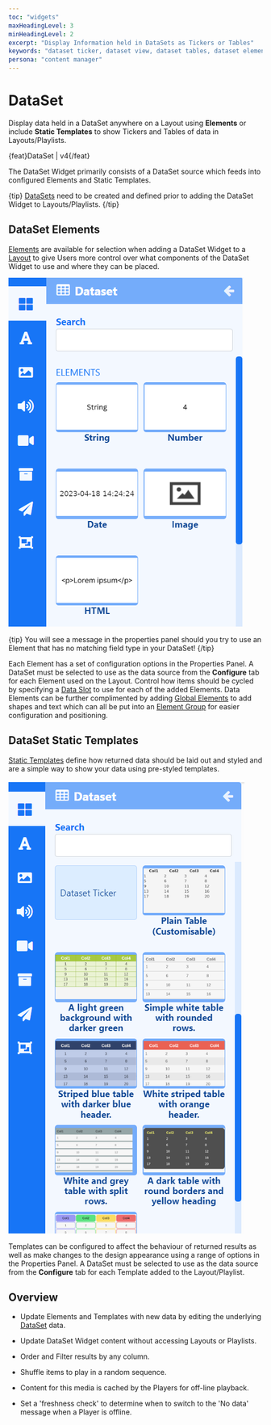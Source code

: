 ```yaml
---
toc: "widgets"
maxHeadingLevel: 3
minHeadingLevel: 2
excerpt: "Display Information held in DataSets as Tickers or Tables"
keywords: "dataset ticker, dataset view, dataset tables, dataset elements, dataset templates"
persona: "content manager"
---
```


# DataSet

Display data held in a DataSet anywhere on a Layout using **Elements** or include **Static Templates** to show Tickers and Tables of data in Layouts/Playlists.

{feat}DataSet | v4{/feat}

The DataSet Widget primarily consists of a DataSet source which feeds into configured Elements and Static Templates.

{tip}
[DataSets](media_datasets.html) need to be created and defined prior to adding the DataSet Widget to Layouts/Playlists. 
{/tip}

## DataSet Elements

[Elements](layouts_editor#content-data-widgets-and-elements) are available for selection when adding a DataSet Widget to a [Layout](layouts_editor.html) to give Users more control over what components of the DataSet Widget to use and where they can be placed. 

![DataSet Elements](img/v4_media_module_dataset_elements.png)

{tip}
You will see a message in the properties panel should you try to use an Element that has no matching field type in your DataSet!
{/tip}

Each Element has a set of configuration options in the Properties Panel. A DataSet must be selected to use as the data source from the **Configure** tab for each Element used on the Layout. Control how items should be cycled by specifying a [Data Slot](layouts_editor.html#content-data-slots) to use for each of the added Elements. Data Elements can be further complimented by adding [Global Elements]((layouts_editor.html#content-global-elements)) to add shapes and text which can all be put into an [Element Group](layouts_editor.html#content-grouping-elements) for easier configuration and positioning.

## DataSet Static Templates

[Static Templates](layouts_editor.html#content-static-templates) define how returned data should be laid out and styled and are a simple way to show your data using pre-styled templates.

![DataSet Templates](img/v4_media_module_dataset_templates.png)



Templates can be configured to affect the behaviour of returned results as well as make changes to the design appearance using a range of options in the Properties Panel. A DataSet must be selected to use as the data source from the **Configure** tab for each Template added to the Layout/Playlist.

## Overview

- Update Elements and Templates with new data by editing the underlying [DataSet](media_datasets.html#content-adding-data-to-columns) data.
- Update DataSet Widget content without accessing Layouts or Playlists.
- Order and Filter results by any column.

- Shuffle items to play in a random sequence.
- Content for this media is cached by the Players for off-line playback.
- Set a 'freshness check' to determine when to switch to the 'No data' message when a Player is offline.






















